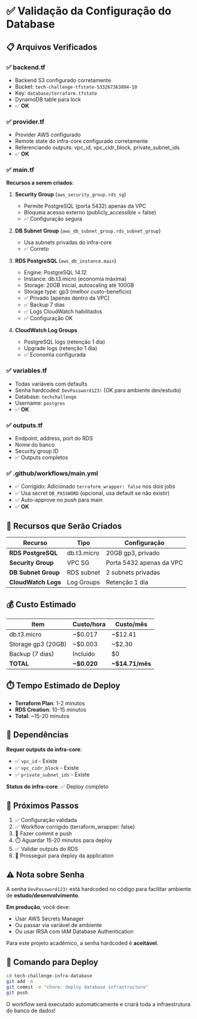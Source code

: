 # ✅ Validação da Configuração do Database

## 📋 Arquivos Verificados

### ✅ backend.tf
- Backend S3 configurado corretamente
- Bucket: `tech-challenge-tfstate-533267363894-10`
- Key: `database/terraform.tfstate`
- DynamoDB table para lock
- ✅ **OK**

### ✅ provider.tf
- Provider AWS configurado
- Remote state do infra-core configurado corretamente
- Referenciando outputs: vpc_id, vpc_cidr_block, private_subnet_ids
- ✅ **OK**

### ✅ main.tf

**Recursos a serem criados**:

1. **Security Group** (`aws_security_group.rds_sg`)
   - Permite PostgreSQL (porta 5432) apenas da VPC
   - Bloqueia acesso externo (publicly_accessible = false)
   - ✅ Configuração segura

2. **DB Subnet Group** (`aws_db_subnet_group.rds_subnet_group`)
   - Usa subnets privadas do infra-core
   - ✅ Correto

3. **RDS PostgreSQL** (`aws_db_instance.main`)
   - Engine: PostgreSQL 14.12
   - Instance: db.t3.micro (economia máxima)
   - Storage: 20GB inicial, autoscaling até 100GB
   - Storage type: gp3 (melhor custo-benefício)
   - ✅ Privado (apenas dentro da VPC)
   - ✅ Backup 7 dias
   - ✅ Logs CloudWatch habilitados
   - ✅ Configuração OK

4. **CloudWatch Log Groups**
   - PostgreSQL logs (retenção 1 dia)
   - Upgrade logs (retenção 1 dia)
   - ✅ Economia configurada

### ✅ variables.tf
- Todas variáveis com defaults
- Senha hardcoded: `DevPassword123!` (OK para ambiente dev/estudo)
- Database: `techchallenge`
- Username: `postgres`
- ✅ **OK**

### ✅ outputs.tf
- Endpoint, address, port do RDS
- Nome do banco
- Security group ID
- ✅ Outputs completos

### ✅ .github/workflows/main.yml
- ✅ Corrigido: Adicionado `terraform_wrapper: false` nos dois jobs
- ✅ Usa secret `DB_PASSWORD` (opcional, usa default se não existir)
- ✅ Auto-approve no push para main
- ✅ **OK**

## 🎯 Recursos que Serão Criados

| Recurso | Tipo | Configuração |
|---------|------|--------------|
| **RDS PostgreSQL** | db.t3.micro | 20GB gp3, privado |
| **Security Group** | VPC SG | Porta 5432 apenas da VPC |
| **DB Subnet Group** | RDS subnet | 2 subnets privadas |
| **CloudWatch Logs** | Log Groups | Retenção 1 dia |

## 💰 Custo Estimado

| Item | Custo/hora | Custo/mês |
|------|-----------|-----------|
| db.t3.micro | ~$0.017 | ~$12.41 |
| Storage gp3 (20GB) | ~$0.003 | ~$2.30 |
| Backup (7 dias) | Incluído | $0 |
| **TOTAL** | **~$0.020** | **~$14.71/mês** |

## ⏱️ Tempo Estimado de Deploy

- **Terraform Plan**: 1-2 minutos
- **RDS Creation**: 10-15 minutos
- **Total**: ~15-20 minutos

## 🔗 Dependências

**Requer outputs do infra-core**:
- ✅ `vpc_id` - Existe
- ✅ `vpc_cidr_block` - Existe
- ✅ `private_subnet_ids` - Existe

**Status do infra-core**: ✅ Deploy completo

## 🚀 Próximos Passos

1. ✅ Configuração validada
2. ✅ Workflow corrigido (terraform_wrapper: false)
3. 🔄 Fazer commit e push
4. ⏱️ Aguardar 15-20 minutos para deploy
5. ✅ Validar outputs do RDS
6. 🚀 Prosseguir para deploy da application

## ⚠️ Nota sobre Senha

A senha `DevPassword123!` está hardcoded no código para facilitar ambiente de **estudo/desenvolvimento**.

**Em produção**, você deve:
- Usar AWS Secrets Manager
- Ou passar via variável de ambiente
- Ou usar IRSA com IAM Database Authentication

Para este projeto acadêmico, a senha hardcoded é **aceitável**.

## 🎯 Comando para Deploy

```bash
cd tech-challenge-infra-database
git add -A
git commit -m "chore: deploy database infrastructure"
git push
```

O workflow será executado automaticamente e criará toda a infraestrutura do banco de dados!
